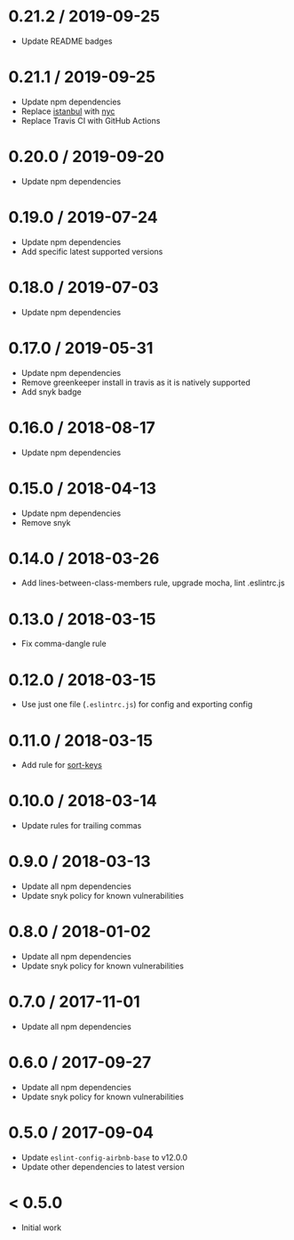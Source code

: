 0.21.2 / 2019-09-25
===================
- Update README badges

0.21.1 / 2019-09-25
===================
- Update npm dependencies
- Replace [istanbul](https://www.npmjs.com/package/istanbul) with
  [nyc](https://www.npmjs.com/package/nyc)
- Replace Travis CI with GitHub Actions

0.20.0 / 2019-09-20
===================
- Update npm dependencies

0.19.0 / 2019-07-24
===================
- Update npm dependencies
- Add specific latest supported versions

0.18.0 / 2019-07-03
===================
- Update npm dependencies

0.17.0 / 2019-05-31
===================
- Update npm dependencies
- Remove greenkeeper install in travis as it is natively supported
- Add snyk badge

0.16.0 / 2018-08-17
===================
- Update npm dependencies

0.15.0 / 2018-04-13
===================
- Update npm dependencies
- Remove snyk

0.14.0 / 2018-03-26
===================
- Add lines-between-class-members rule, upgrade mocha, lint .eslintrc.js

0.13.0 / 2018-03-15
===================
- Fix comma-dangle rule

0.12.0 / 2018-03-15
===================
- Use just one file (`.eslintrc.js`) for config and exporting config

0.11.0 / 2018-03-15
===================
- Add rule for [sort-keys](https://eslint.org/docs/rules/sort-keys)

0.10.0 / 2018-03-14
===================
- Update rules for trailing commas

0.9.0 / 2018-03-13
==================
- Update all npm dependencies
- Update snyk policy for known vulnerabilities

0.8.0 / 2018-01-02
==================
- Update all npm dependencies
- Update snyk policy for known vulnerabilities

0.7.0 / 2017-11-01
==================
- Update all npm dependencies

0.6.0 / 2017-09-27
==================
- Update all npm dependencies
- Update snyk policy for known vulnerabilities

0.5.0 / 2017-09-04
==================
- Update `eslint-config-airbnb-base` to v12.0.0
- Update other dependencies to latest version

< 0.5.0
========
- Initial work
